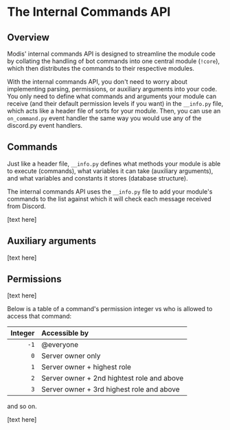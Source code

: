 # The Internal Commands API

## Overview

Modis' internal commands API is designed to streamline the module code by collating the handling of bot commands into one central module (`!core`), which then distributes the commands to their respective modules.

With the internal commands API, you don't need to worry about implementing parsing, permissions, or auxiliary arguments into your code. You only need to define what commands and arguments your module can receive (and their default permission levels if you want) in the `__info.py` file, which acts like a header file of sorts for your module. Then, you can use an `on_command.py` event handler the same way you would use any of the discord.py event handlers.

## Commands

Just like a header file, `__info.py` defines what methods your module is able to execute (commands), what variables it can take (auxiliary arguments), and what variables and constants it stores (database structure).

The internal commands API uses the `__info.py` file to add your module's commands to the list against which it will check each message received from Discord.

[text here]

## Auxiliary arguments

[text here]

## Permissions

[text here]

Below is a table of a command's permission integer vs who is allowed to access that command:

Integer | Accessible by
---: | :---
`-1` |  @everyone
`0` | Server owner only
`1` | Server owner + highest role
`2` | Server owner + 2nd hightest role and above
`3` | Server owner + 3rd highest role and above

and so on.

[text here]
